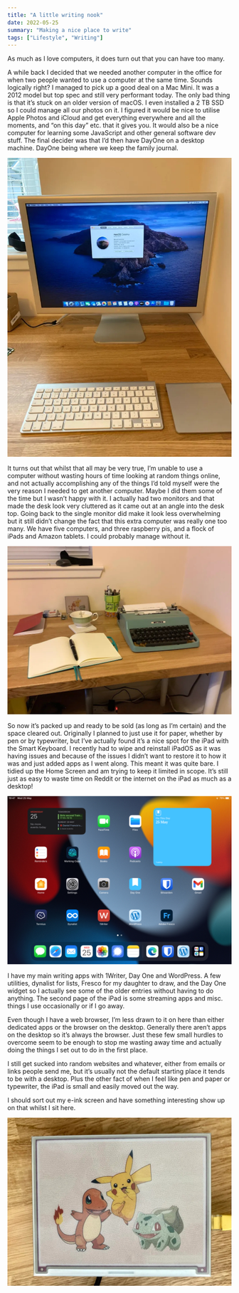 ```yaml
---
title: "A little writing nook"
date: 2022-05-25
summary: "Making a nice place to write"
tags: ["Lifestyle", "Writing"]
---
```


As much as I love computers, it does turn out that you can have too many.

A while back I decided that we needed another computer in the office for  when two people wanted to use a computer at the same time. Sounds  logically right? I managed to pick up a good deal on a Mac Mini. It was a 2012 model but top spec and still very performant today. The only bad  thing is that it’s stuck on an older version of macOS. I even installed a 2 TB SSD so I could manage all our photos on it. I figured it would be  nice to utilise Apple Photos and iCloud and get everything everywhere  and all the moments, and “on this day” etc. that it gives you. It would  also be a nice computer for learning some JavaScript and other general  software dev stuff. The final decider was that I’d then have DayOne on a desktop machine. DayOne being where we keep the family journal.

![The Mac, with the heat generating Apple Cinema HD](mac-mini.jpeg "The Mac, with the heat generating Apple Cinema HD")

It turns out that whilst that all may be very true, I’m unable to use a  computer without wasting hours of time looking at random things online,  and not actually accomplishing any of the things I’d told myself were  the very reason I needed to get another computer. Maybe I did them some  of the time but I wasn’t happy with it. I actually had two monitors and  that made the desk look very cluttered as it came out at an angle into  the desk top. Going back to the single monitor did make it look less  overwhelming but it still didn’t change the fact that this extra  computer was really one too many. We have five computers, and three  raspberry pis, and a flock of iPads and Amazon tablets. I could probably manage without it.

![Analogue mode: Expert](analogue-writing.jpeg "Analogue mode: Expert")

So now it’s packed up and ready to be sold (as long as  I’m certain) and the space cleared out. Originally I planned to just use it for paper, whether by pen or by typewriter, but I’ve actually found  it’s a nice spot for the iPad with the Smart Keyboard. I recently had to wipe and reinstall iPadOS as it was having issues and because of the  issues I didn’t want to restore it to how it was and just added apps as I went along. This meant it was quite bare. I tidied up the Home Screen  and am trying to keep it limited in scope. It’s still just as easy to  waste time on Reddit or the internet on the iPad as much as a desktop!

![Trying to keep it simple](simple-ipad.jpeg "Trying to keep it simple")

I have my main writing apps with 1Writer, Day One and  WordPress. A few utilities, dynalist for lists, Fresco for my daughter  to draw, and the Day One widget so I actually see some of the older  entries without having to do anything. The second page of the iPad is  some streaming apps and misc. things I use occasionally or if I go away.

Even though I have a web browser, I’m less drawn to it on here than either  dedicated apps or the browser on the desktop. Generally there aren’t  apps on the desktop so it’s always the browser. Just these few small  hurdles to overcome seem to be enough to stop me wasting away time and  actually doing the things I set out to do in the first place.

I  still get sucked into random websites and whatever, either from emails  or links people send me, but it’s usually not the default starting place it tends to be with a desktop. Plus the other fact of when I feel like  pen and paper or typewriter, the iPad is small and easily moved out the  way.

I should sort out my e-ink screen and have something interesting show up on that whilst I sit here.

![Colour e-ink is fun!](eink.jpeg "Colour e-ink is fun!")

